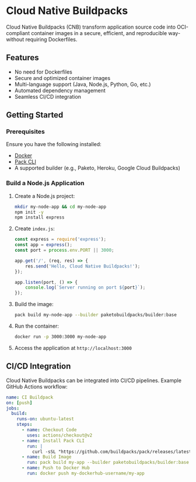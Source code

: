 # Cloud Native Buildpacks

Cloud Native Buildpacks (CNB) transform application source code into OCI-compliant container images in a secure, efficient, and reproducible way-without requiring Dockerfiles.

## Features
- No need for Dockerfiles
- Secure and optimized container images
- Multi-language support (Java, Node.js, Python, Go, etc.)
- Automated dependency management
- Seamless CI/CD integration

## Getting Started

### Prerequisites
Ensure you have the following installed:
- [Docker](https://www.docker.com/)
- [Pack CLI](https://buildpacks.io/docs/tools/pack/)
- A supported builder (e.g., Paketo, Heroku, Google Cloud Buildpacks)

### Build a Node.js Application

1. Create a Node.js project:
   ```sh
   mkdir my-node-app && cd my-node-app
   npm init -y
   npm install express
   ```

2. Create `index.js`:
   ```javascript
   const express = require('express');
   const app = express();
   const port = process.env.PORT || 3000;

   app.get('/', (req, res) => {
       res.send('Hello, Cloud Native Buildpacks!');
   });

   app.listen(port, () => {
       console.log(`Server running on port ${port}`);
   });
   ```

3. Build the image:
   ```sh
   pack build my-node-app --builder paketobuildpacks/builder:base
   ```

4. Run the container:
   ```sh
   docker run -p 3000:3000 my-node-app
   ```

5. Access the application at `http://localhost:3000`

## CI/CD Integration
Cloud Native Buildpacks can be integrated into CI/CD pipelines. Example GitHub Actions workflow:

```yaml
name: CI Buildpack
on: [push]
jobs:
  build:
    runs-on: ubuntu-latest
    steps:
      - name: Checkout Code
        uses: actions/checkout@v2
      - name: Install Pack CLI
        run: |
          curl -sSL "https://github.com/buildpacks/pack/releases/latest/download/pack-linux-amd64.tgz" | tar -xz -C /usr/local/bin
      - name: Build Image
        run: pack build my-app --builder paketobuildpacks/builder:base
      - name: Push to Docker Hub
        run: docker push my-dockerhub-username/my-app
```
